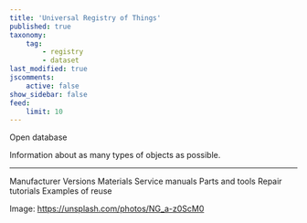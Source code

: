 ```yaml
---
title: 'Universal Registry of Things'
published: true
taxonomy:
    tag:
        - registry
        - dataset
last_modified: true
jscomments:
    active: false
show_sidebar: false
feed:
    limit: 10
---
```


Open database

Information about as many types of objects as possible.

---

Manufacturer
Versions
Materials
Service manuals
Parts and tools
Repair tutorials
Examples of reuse

Image: https://unsplash.com/photos/NG_a-z0ScM0
